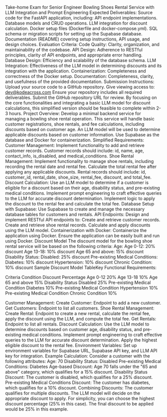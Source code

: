 Take-home Exam for Senior Engineer
Bowling Shoes Rental Service with LLM Integration and Prompt Engineering
Expected Deliverables:
Source code for the FastAPI application, including:
API endpoint implementations.
Database models and CRUD operations.
LLM integration for discount calculation.
Docker setup files (Dockerfile and docker-compose.yml).
SQL schema or migration scripts for setting up the Supabase database.
Documentation (README) covering setup instructions, API usage, and design choices.
Evaluation Criteria:
Code Quality: Clarity, organization, and maintainability of the codebase.
API Design: Adherence to RESTful principles, clarity of API endpoints, and appropriate error handling.
Database Design: Efficiency and scalability of the database schema.
LLM Integration: Effectiveness of the LLM model in determining discounts and its integration with the application.
Containerization: Completeness and correctness of the Docker setup.
Documentation: Completeness, clarity, and usefulness of the provided documentation.
Submission Instructions:
Upload your source code to a GitHub repository.
Give viewing access to: dev@kodeacross.com
Ensure your repository includes all required deliverables.
Submit the GitHub repository URL for review.
By focusing on the core functionalities and integrating a basic LLM model for discount calculations, this simplified version should be feasible to complete within 2-3 hours.
Project Overview:
Develop a minimal backend service for managing a bowling shoe rental operation. This service will handle basic customer registrations, shoe rentals, and fee calculations, including discounts based on customer age. An LLM model will be used to determine applicable discounts based on customer information. Use Supabase as the database and Docker for containerization.
Simplified Requirements:
Customer Management:
Implement functionality to add and retrieve customer records.
Customer records should include: id, name, age, contact_info, is_disabled, and medical_conditions.
Shoe Rental Management:
Implement functionality to manage shoe rentals, including recording the rental date and rental fee.
Calculate the total rental fee after applying any applicable discounts.
Rental records should include: id, customer_id, rental_date, shoe_size, rental_fee, discount, and total_fee.
Discount Calculation:
Use an LLM model to determine if a customer is eligible for a discount based on their age, disability status, and pre-existing medical conditions.
Implement prompt engineering to craft effective queries to the LLM for accurate discount determination.
Implement logic to apply the discount to the rental fee and calculate the total fee.
Database Setup with Supabase:
Use Supabase to create and manage the necessary database tables for customers and rentals.
API Endpoints:
Design and implement RESTful API endpoints to:
Create and retrieve customer records.
Create and retrieve shoe rental records.
Calculate and apply discounts using the LLM model.
Containerization with Docker:
Containerize the application using Docker.
Ensure the application can be easily built and run using Docker.
Discount Model
The discount model for the bowling shoe rental service will be based on the following criteria:
Age:
Age 0-12: 20% discount
Age 13-18: 10% discount
Age 65 and above: 15% discount
Disability Status:
Disabled: 25% discount
Pre-existing Medical Conditions:
Diabetes: 10% discount
Hypertension: 10% discount
Chronic Condition: 10% discount
Sample Discount Model TableKey Functional Requirements:

Criteria
Condition
Discount Percentage
Age
0-12
20%
Age
13-18
10%
Age
65 and above
15%
Disability Status
Disabled
25%
Pre-existing Medical Condition
Diabetes
10%
Pre-existing Medical Condition
Hypertension
10%
Pre-existing Medical Condition
Chronic Condition
10%

Customer Management:
Create Customer: Endpoint to add a new customer.
Get Customers: Endpoint to list all customers.
Shoe Rental Management:
Create Rental: Endpoint to create a new rental, calculate the rental fee, apply the discount using the LLM, and compute the total fee.
Get Rentals: Endpoint to list all rentals.
Discount Calculation:
Use the LLM model to determine discounts based on customer age, disability status, and pre-existing medical conditions.
Implement prompt engineering to craft effective queries to the LLM for accurate discount determination.
Apply the highest eligible discount to the rental fee.
Environment Variables:
Set up environment variables for Supabase URL, Supabase API key, and LLM API key for integration.
Example Calculation:
Consider a customer with the following attributes:
Age: 70
Disability Status: Disabled
Pre-existing Medical Conditions: Diabetes
Age-based Discount:
Age 70 falls under the "65 and above" category, which qualifies for a 15% discount.
Disability Status Discount:
The customer is disabled, which qualifies for a 25% discount.
Pre-existing Medical Conditions Discount:
The customer has diabetes, which qualifies for a 10% discount.
Combining Discounts:
The customer qualifies for multiple discounts. The LLM model will decide on the appropriate discount to apply. For simplicity, you can choose the highest discount percentage (25% in this case).
The final discount to be applied would be 25% in this example.


